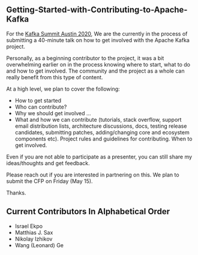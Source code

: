 ## Getting-Started-with-Contributing-to-Apache-Kafka

For the [Kafka Summit Austin 2020](https://events.kafka-summit.org/kafka-summit-austin-2020), We are the currently in the process of submitting a 40-minute talk on how to get involved with the Apache Kafka project.

Personally, as a beginning contributor to the project, it was a bit overwhelming earlier on in the process knowing where to start, what to do and how to get involved. The community and the project as a whole can really benefit from this type of content.

At a high level, we plan to cover the following:

- How to get started
- Who can contribute?
- Why we should get involved ...
- What and how we can contribute (tutorials, stack overflow, support email distribution lists, architecture discussions, docs, testing release candidates, submitting patches, adding/changing core and ecosystem components etc). Project rules and guidelines for contributing.
When to get involved.

Even if you are not able to participate as a presenter, you can still share my ideas/thoughts and get feedback.

Please reach out if you are interested in partnering on this. We plan to submit the CFP on Friday (May 15). 

Thanks.

## Current Contributors In Alphabetical Order
- Israel Ekpo
- Matthias J. Sax
- Nikolay Izhikov
- Wang (Leonard) Ge
